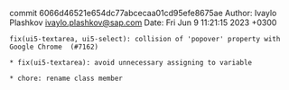 commit 6066d46521e654dc77abcecaa01cd95efe8675ae
Author: Ivaylo Plashkov <ivaylo.plashkov@sap.com>
Date:   Fri Jun 9 11:21:15 2023 +0300

    fix(ui5-textarea, ui5-select): collision of 'popover' property with Google Chrome  (#7162)
    
    * fix(ui5-textarea): avoid unnecessary assigning to variable
    
    * chore: rename class member
